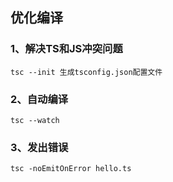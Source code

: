 ## 优化编译

### 1、解决TS和JS冲突问题

`tsc --init 生成tsconfig.json配置文件`

### 2、自动编译

`tsc --watch`

### 3、发出错误

`tsc -noEmitOnError hello.ts`